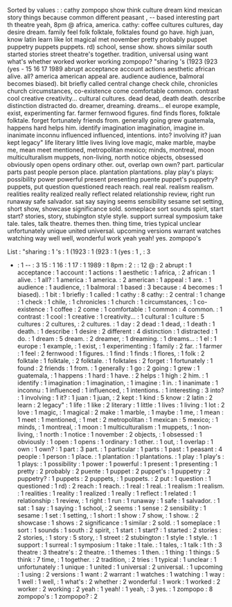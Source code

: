 Sorted by values :
: cathy zompopo show think culture dream kind mexican story things because common different peasant , -- based interesting part th theatre yeah, 8pm @ africa, america. cathy: coffee cultures cultures, day desire dream. family feel folk folktale, folktales found go have. high juan, know latin learn like lot magical met november pretty probably puppet puppetry puppets puppets. rd) school, sense show. shows similar south started stories street theatre's together. tradition, universal using want what's whether worked worker working zompopo? "sharing 's (1923 (923 (yes - 15 16 17 1989 abrupt acceptance account actions aesthetic african alive. all? america american appeal are. audience audience, balmoral becomes biased). bit briefly called central change check chile, chronicles church circumstances, co-existence come comfortable common. contrast cool creative creativity... cultural cultures. dead dead, death death. describe distinction distracted do. dreamer, dreaming. dreams... el europe example, exist, experimenting far. farmer fernwood figures. find finds flores, folktale folktale. forget fortunately friends from. generally going grew guatemala, happens hard helps him. identify imagination imagination, imagine in. inanimate inconnu influenced influenced, intentions. into? involving it? juan kept legacy" life literary little lives living love magic, make marble, maybe me, mean meet mentioned, metropolitan mexico; minds, montreal, moon multiculturalism muppets, non-living, north notice objects, obsessed obviously open opens ordinary other. out, overlap own own? part. particular parts past people person place. plantation plantations. play play's plays: possibility power powerful present presenting puente puppet's puppetry? puppets, put question questioned reach reach. real real. realism realism. realities reality realized really reflect related relationship review, right run runaway safe salvador. sat say saying seems sensibility sesame set setting, short show, showcase significance sold. someplace sort sounds spirit, start start? stories, story, stubington style style. support surreal symposium take tale. tales, talk theatre. themes then. thing time, tries typical unclear unfortunately unique united universal. upcoming versions warrant watches watching way well well, wonderful work yeah yeah! yes. zompopo's 

List :
"sharing : 1
's : 1
(1923 : 1
(923 : 1
(yes : 1
, : 3
- : 1
-- : 3
15 : 1
16 : 1
17 : 1
1989 : 1
8pm : 2
: : 12
@ : 2
abrupt : 1
acceptance : 1
account : 1
actions : 1
aesthetic : 1
africa, : 2
african : 1
alive. : 1
all? : 1
america : 1
america. : 2
american : 1
appeal : 1
are. : 1
audience : 1
audience, : 1
balmoral : 1
based : 3
because : 4
becomes : 1
biased). : 1
bit : 1
briefly : 1
called : 1
cathy : 8
cathy: : 2
central : 1
change : 1
check : 1
chile, : 1
chronicles : 1
church : 1
circumstances, : 1
co-existence : 1
coffee : 2
come : 1
comfortable : 1
common : 4
common. : 1
contrast : 1
cool : 1
creative : 1
creativity... : 1
cultural : 1
culture : 5
cultures : 2
cultures, : 2
cultures. : 1
day : 2
dead : 1
dead, : 1
death : 1
death. : 1
describe : 1
desire : 2
different : 4
distinction : 1
distracted : 1
do. : 1
dream : 5
dream. : 2
dreamer, : 1
dreaming. : 1
dreams... : 1
el : 1
europe : 1
example, : 1
exist, : 1
experimenting : 1
family : 2
far. : 1
farmer : 1
feel : 2
fernwood : 1
figures. : 1
find : 1
finds : 1
flores, : 1
folk : 2
folktale : 1
folktale, : 2
folktale. : 1
folktales : 2
forget : 1
fortunately : 1
found : 2
friends : 1
from. : 1
generally : 1
go : 2
going : 1
grew : 1
guatemala, : 1
happens : 1
hard : 1
have. : 2
helps : 1
high : 2
him. : 1
identify : 1
imagination : 1
imagination, : 1
imagine : 1
in. : 1
inanimate : 1
inconnu : 1
influenced : 1
influenced, : 1
intentions. : 1
interesting : 3
into? : 1
involving : 1
it? : 1
juan : 1
juan, : 2
kept : 1
kind : 5
know : 2
latin : 2
learn : 2
legacy" : 1
life : 1
like : 2
literary : 1
little : 1
lives : 1
living : 1
lot : 2
love : 1
magic, : 1
magical : 2
make : 1
marble, : 1
maybe : 1
me, : 1
mean : 1
meet : 1
mentioned, : 1
met : 2
metropolitan : 1
mexican : 5
mexico; : 1
minds, : 1
montreal, : 1
moon : 1
multiculturalism : 1
muppets, : 1
non-living, : 1
north : 1
notice : 1
november : 2
objects, : 1
obsessed : 1
obviously : 1
open : 1
opens : 1
ordinary : 1
other. : 1
out, : 1
overlap : 1
own : 1
own? : 1
part : 3
part. : 1
particular : 1
parts : 1
past : 1
peasant : 4
people : 1
person : 1
place. : 1
plantation : 1
plantations. : 1
play : 1
play's : 1
plays: : 1
possibility : 1
power : 1
powerful : 1
present : 1
presenting : 1
pretty : 2
probably : 2
puente : 1
puppet : 2
puppet's : 1
puppetry : 2
puppetry? : 1
puppets : 2
puppets, : 1
puppets. : 2
put : 1
question : 1
questioned : 1
rd) : 2
reach : 1
reach. : 1
real : 1
real. : 1
realism : 1
realism. : 1
realities : 1
reality : 1
realized : 1
really : 1
reflect : 1
related : 1
relationship : 1
review, : 1
right : 1
run : 1
runaway : 1
safe : 1
salvador. : 1
sat : 1
say : 1
saying : 1
school, : 2
seems : 1
sense : 2
sensibility : 1
sesame : 1
set : 1
setting, : 1
short : 1
show : 7
show, : 1
show. : 2
showcase : 1
shows : 2
significance : 1
similar : 2
sold. : 1
someplace : 1
sort : 1
sounds : 1
south : 2
spirit, : 1
start : 1
start? : 1
started : 2
stories : 2
stories, : 1
story : 5
story, : 1
street : 2
stubington : 1
style : 1
style. : 1
support : 1
surreal : 1
symposium : 1
take : 1
tale. : 1
tales, : 1
talk : 1
th : 3
theatre : 3
theatre's : 2
theatre. : 1
themes : 1
then. : 1
thing : 1
things : 5
think : 7
time, : 1
together. : 2
tradition, : 2
tries : 1
typical : 1
unclear : 1
unfortunately : 1
unique : 1
united : 1
universal : 2
universal. : 1
upcoming : 1
using : 2
versions : 1
want : 2
warrant : 1
watches : 1
watching : 1
way : 1
well : 1
well, : 1
what's : 2
whether : 2
wonderful : 1
work : 1
worked : 2
worker : 2
working : 2
yeah : 1
yeah! : 1
yeah, : 3
yes. : 1
zompopo : 8
zompopo's : 1
zompopo? : 2
